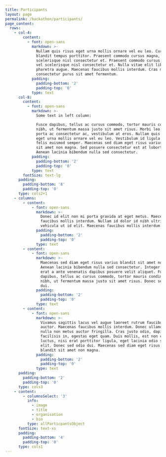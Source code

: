 ```yaml
---
title: Participants
layout: page
permalink: /hackathon/participants/
page_content:
  rows:
    - col-4:
        content:
          - font: open-sans
            markdown: >-
              Nullam quis risus eget urna mollis ornare vel eu leo. Curabitur
              blandit tempus porttitor. Praesent commodo cursus magna, vel
              scelerisque nisl consectetur et. Praesent commodo cursus magna,
              vel scelerisque nisl consectetur et. Nulla vitae elit libero, a
              pharetra augue. Maecenas faucibus mollis interdum. Cras mattis
              consectetur purus sit amet fermentum.
            padding:
              padding-bottom: '2'
              padding-top: '0'
            type: text
      col-8:
        content:
          - font: open-sans
            markdown: >-
              Some text in left column:

              Fusce dapibus, tellus ac cursus commodo, tortor mauris condimentum
              nibh, ut fermentum massa justo sit amet risus. Morbi leo risus,
              porta ac consectetur ac, vestibulum at eros. Nullam quis risus
              eget urna mollis ornare vel eu leo. Vestibulum id ligula porta
              felis euismod semper. Maecenas sed diam eget risus varius blandit
              sit amet non magna. Sed posuere consectetur est at lobortis.
              Aenean lacinia bibendum nulla sed consectetur.
            padding:
              padding-bottom: '2'
              padding-top: '0'
            type: text
        fontSize: text-lg
      padding:
        padding-bottom: '8'
        padding-top: '0'
      type: cols2+1
    - columns:
        - content:
            - font: open-sans
              markdown: >-
                Donec id elit non mi porta gravida at eget metus. Maecenas
                faucibus mollis interdum. Nullam id dolor id nibh ultricies
                vehicula ut id elit. Maecenas faucibus mollis interdum.
              padding:
                padding-bottom: '2'
                padding-top: '0'
              type: text
        - content:
            - font: open-sans
              markdown: >-
                Maecenas sed diam eget risus varius blandit sit amet non magna.
                Aenean lacinia bibendum nulla sed consectetur. Integer posuere
                erat a ante venenatis dapibus posuere velit aliquet. Fusce
                dapibus, tellus ac cursus commodo, tortor mauris condimentum
                nibh, ut fermentum massa justo sit amet risus. Donec sed odio
                dui.
              padding:
                padding-bottom: '2'
                padding-top: '0'
              type: text
        - content:
            - font: open-sans
              markdown: >-
                Vivamus sagittis lacus vel augue laoreet rutrum faucibus dolor
                auctor. Maecenas faucibus mollis interdum. Donec ullamcorper
                nulla non metus auctor fringilla. Cras justo odio, dapibus ac
                facilisis in, egestas eget quam. Duis mollis, est non commodo
                luctus, nisi erat porttitor ligula, eget lacinia odio sem nec
                elit. Donec sed odio dui. Maecenas sed diam eget risus varius
                blandit sit amet non magna.
              padding:
                padding-bottom: '2'
                padding-top: '0'
              type: text
      padding:
        padding-bottom: '2'
        padding-top: '0'
      type: cols3
    - content:
        - columnsSelect: '3'
          info:
            - image
            - title
            - organisation
            - bio
          type: allParticpantsObject
      fontSize: text-xs
      padding:
        padding-bottom: '4'
        padding-top: '0'
      type: cols1
---
```


